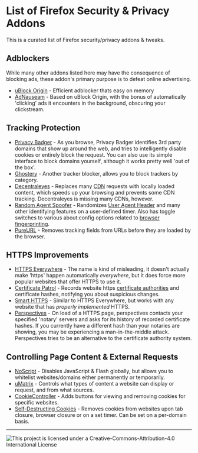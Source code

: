 # List of Firefox Security & Privacy Addons

This is a curated list of Firefox security/privacy addons & tweaks.

## Adblockers

While many other addons listed here may have the consequence of blocking ads, these addon's primary purpose is to defeat online advertising.

* [uBlock Origin](https://addons.mozilla.org/en-US/firefox/addon/ublock-origin/) - Efficient adblocker thats easy on memory
* [AdNauseam](https://addons.mozilla.org/en-US/firefox/addon/adnauseam/) - Based on uBlock Origin, with the bonus of automatically 'clicking' ads it encounters in the background, obscuring your clickstream.

## Tracking Protection

* [Privacy Badger](https://addons.mozilla.org/en-us/firefox/addon/privacy-badger-firefox/) - As you browse, Privacy Badger identifies 3rd party domains that show up around the web, and tries to intelligently disable cookies or entirely block the request. You can also use its simple interface to block domains yourself, although it works pretty well 'out of the box'.
* [Ghostery](https://addons.mozilla.org/en-us/firefox/addon/ghostery/) - Another tracker blocker, allows you to block trackers by category.
* [Decentraleyes](https://addons.mozilla.org/en-US/firefox/addon/decentraleyes/) - Replaces many [CDN](https://en.wikipedia.org/wiki/Content_delivery_network) requests with locally loaded content, which speeds up your browsing and prevents some CDN tracking. Decentraleyes is missing many CDNs, however.
* [Random Agent Spoofer](https://addons.mozilla.org/en-US/firefox/addon/random-agent-spoofer/) - Randomizes [User Agent Header](https://en.wikipedia.org/wiki/User_agent) and many other identifying features on a user-defined timer. Also has toggle switches to various about:config options related to [browser fingerprinting](https://wiki.mozilla.org/Fingerprinting).
* [PureURL](https://addons.mozilla.org/en-US/firefox/addon/pure-url/) - Removes tracking fields from URLs before they are loaded by the browser.

## HTTPS Improvements

* [HTTPS Everywhere](https://addons.mozilla.org/en-US/firefox/addon/https-everywhere/) - The name is kind of misleading, it doesn't actually make 'https' happen automatically *everywhere*, but it does force more popular websites that offer HTTPS to use it.
* [Certificate Patrol](https://addons.mozilla.org/en-US/firefox/addon/certificate-patrol/) - Records website https [certificate authorities](https://en.wikipedia.org/wiki/Certificate_authority) and certificate hashes, notifying you about suspicious changes.
* [Smart HTTPS](https://addons.mozilla.org/en-US/firefox/addon/smart-https/) - Similar to HTTPS Everywhere, but works with any website that has *properly implemented* HTTPS.
* [Perspectives](https://addons.mozilla.org/en-US/firefox/addon/perspectives/) - On load of a HTTPS page, perspectives contacts your specified 'notary' servers and asks for its history of recorded certificate hashes. If you currently have a different hash than your notaries are showing, you may be experiencing a man-in-the-middle attack. Perspectives tries to be an alternative to the certificate authority system.

## Controlling Page Content & External Requests

* [NoScript](https://addons.mozilla.org/en-US/firefox/addon/noscript/) - Disables JavaScript & Flash globally, but allows you to whitelist websites/domains either permanently or temporarily.
* [uMatrix](https://addons.mozilla.org/en-US/firefox/addon/umatrix/) - Controls what types of content a website can display or request, and from what sources.
* [CookieController](https://addons.mozilla.org/en-US/firefox/addon/cookie-controller/) - Adds buttons for viewing and removing cookies for specific websites.
* [Self-Destructing Cookies](https://addons.mozilla.org/en-US/firefox/addon/self-destructing-cookies/) - Removes cookies from websites upon tab closure, browser closure or on a set timer. Can be set on a per-domain basis.

-----

![This project is licensed under a Creative-Commons-Attribution-4.0 International License](https://i.creativecommons.org/l/by-sa/4.0/88x31.png)
